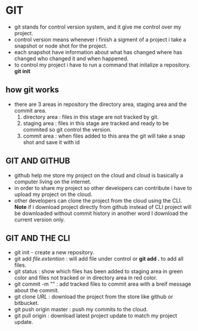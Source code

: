 
# GIT 
   * git stands for control version system, and it give me control over my project.
   * control version means whenever i finish a sigment of a project i take a snapshot or node shot for the project.
   * each snapshot have information about what has changed where has changed who changed it and when happened.
   * to control my project i have to run a command that initalize a repository.
      **git init**
      
## how git works
  * there are 3 areas in repository the directory area, staging area and the commit area.
    1. directory area : files in this stage are not tracked by git.
    2. staging area : files in this stage are tracked and ready to be commited so git control the version.
    3. commit area : when files added to this area the git will take a snap shot and save it with id
    
## GIT AND GITHUB
   * github help me store my project on the cloud and cloud is basically a computer living on the internet.
   * in order to share my project so other developers can contribute i have to upload my project on the cloud.
   * other developers can clone the project from the cloud using the CLI.
    **Note** if i download project directly from github instead of CLI project will be downloaded without commit history
      in another word I download the current version only.
      
## GIT AND THE CLI
   * git init - create a new repository.
   * git add *file.extention* : will add file under control or **git add .** to add all files.
   * git status : show which files has been added to staging area in green color and files not tracked or in directory area in red color.
   * git commit -m "" : add tracked files to commit area with a breif message about the commit.
   * git clone *URL* : download the project from the store like github or bitbucket.
   * git push origin master : push my commits to the cloud.
   * git pull origin : download latest project update to match my project update.
